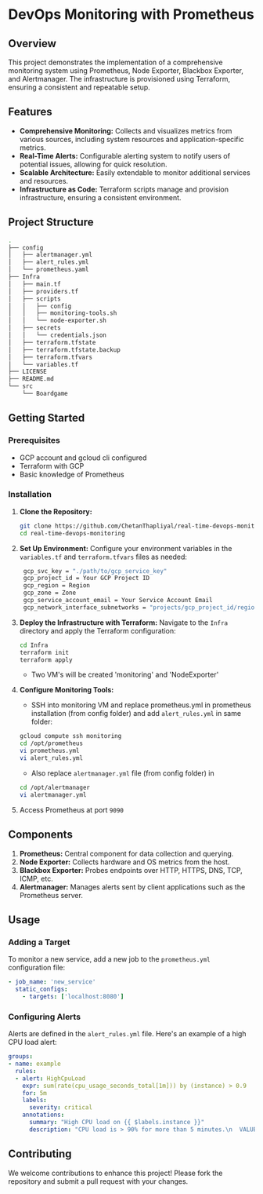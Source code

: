 # DevOps Monitoring with Prometheus

## Overview

This project demonstrates the implementation of a comprehensive monitoring system using Prometheus, Node Exporter, Blackbox Exporter, and Alertmanager. The infrastructure is provisioned using Terraform, ensuring a consistent and repeatable setup.

## Features

- **Comprehensive Monitoring:** Collects and visualizes metrics from various sources, including system resources and application-specific metrics.
- **Real-Time Alerts:** Configurable alerting system to notify users of potential issues, allowing for quick resolution.
- **Scalable Architecture:** Easily extendable to monitor additional services and resources.
- **Infrastructure as Code:** Terraform scripts manage and provision infrastructure, ensuring a consistent environment.

## Project Structure

```bash
.
├── config
│   ├── alertmanager.yml
│   ├── alert_rules.yml
│   └── prometheus.yaml
├── Infra
│   ├── main.tf
│   ├── providers.tf
│   ├── scripts
│   │   ├── config
│   │   ├── monitoring-tools.sh
│   │   └── node-exporter.sh
│   ├── secrets
│   │   └── credentials.json
│   ├── terraform.tfstate
│   ├── terraform.tfstate.backup
│   ├── terraform.tfvars
│   └── variables.tf
├── LICENSE
├── README.md
└── src
    └── Boardgame
```

## Getting Started

### Prerequisites

- GCP account and gcloud cli configured
- Terraform with GCP
- Basic knowledge of Prometheus

### Installation

1. **Clone the Repository:**
   ```bash
   git clone https://github.com/ChetanThapliyal/real-time-devops-monitoring.git
   cd real-time-devops-monitoring
   ```

2. **Set Up Environment:**
   Configure your environment variables in the `variables.tf` and `terraform.tfvars` files as needed:
   ```bash
    gcp_svc_key = "./path/to/gcp_service_key"
    gcp_project_id = Your GCP Project ID
    gcp_region = Region
    gcp_zone = Zone
    gcp_service_account_email = Your Service Account Email
    gcp_network_interface_subnetworks = "projects/gcp_project_id/regions/Region/subnetworks/NetworkName"  
   ```

3. **Deploy the Infrastructure with Terraform:**
   Navigate to the `Infra` directory and apply the Terraform configuration:
   ```bash
   cd Infra
   terraform init
   terraform apply
   ```
   - Two VM's will be created 'monitoring' and 'NodeExporter'

4. **Configure Monitoring Tools:**
    - SSH into monitoring VM and replace prometheus.yml in prometheus installation (from config folder) and add `alert_rules.yml` in same folder:
    ```bash
    gcloud compute ssh monitoring
    cd /opt/prometheus
    vi prometheus.yml
    vi alert_rules.yml
    ```
    - Also replace `alertmanager.yml` file (from config folder) in 
    ```bash
    cd /opt/alertmanager
    vi alertmanager.yml
    ```

5. Access Prometheus at port `9090`

## Components

1. **Prometheus:** Central component for data collection and querying.
2. **Node Exporter:** Collects hardware and OS metrics from the host.
3. **Blackbox Exporter:** Probes endpoints over HTTP, HTTPS, DNS, TCP, ICMP, etc.
4. **Alertmanager:** Manages alerts sent by client applications such as the Prometheus server.

## Usage

### Adding a Target

To monitor a new service, add a new job to the `prometheus.yml` configuration file:

```yaml
- job_name: 'new_service'
  static_configs:
    - targets: ['localhost:8080']
```

### Configuring Alerts

Alerts are defined in the `alert_rules.yml` file. Here's an example of a high CPU load alert:

```yaml
groups:
- name: example
  rules:
  - alert: HighCpuLoad
    expr: sum(rate(cpu_usage_seconds_total[1m])) by (instance) > 0.9
    for: 5m
    labels:
      severity: critical
    annotations:
      summary: "High CPU load on {{ $labels.instance }}"
      description: "CPU load is > 90% for more than 5 minutes.\n  VALUE = {{ $value }}\n  LABELS = {{ $labels }}"
```


## Contributing

We welcome contributions to enhance this project! Please fork the repository and submit a pull request with your changes.